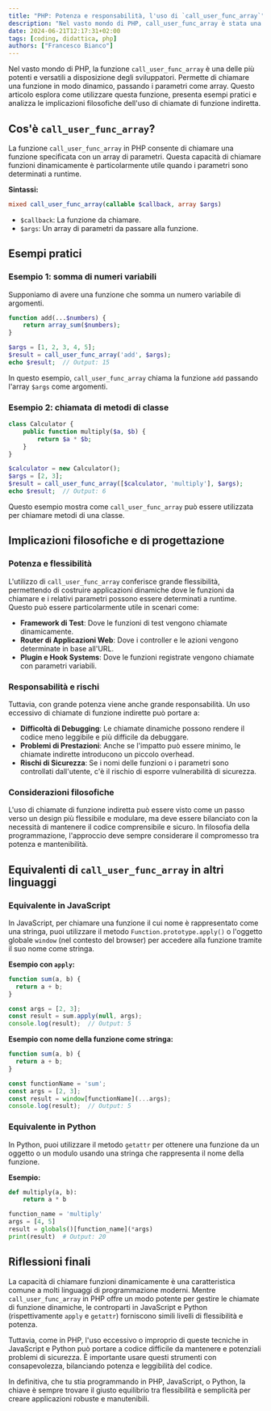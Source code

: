 ```yaml
---
title: "PHP: Potenza e responsabilità, l'uso di `call_user_func_array`"
description: "Nel vasto mondo di PHP, call_user_func_array è stata una delle funzioni più potenti e versatili a disposizione degli sviluppatori. Questa funzione permette di chiamare una funzione in modo dinamico, passando i parametri come array."
date: 2024-06-21T12:17:31+02:00
tags: [coding, didattica, php]
authors: ["Francesco Bianco"]
---
```


Nel vasto mondo di PHP, la funzione `call_user_func_array` è una delle più potenti e versatili a disposizione degli sviluppatori. Permette di chiamare una funzione in modo dinamico, passando i parametri come array. Questo articolo esplora come utilizzare questa funzione, presenta esempi pratici e analizza le implicazioni filosofiche dell'uso di chiamate di funzione indiretta.

## Cos'è `call_user_func_array`?

La funzione `call_user_func_array` in PHP consente di chiamare una funzione specificata con un array di parametri. Questa capacità di chiamare funzioni dinamicamente è particolarmente utile quando i parametri sono determinati a runtime.

**Sintassi:**
```php
mixed call_user_func_array(callable $callback, array $args)
```

- `$callback`: La funzione da chiamare.
- `$args`: Un array di parametri da passare alla funzione.

## Esempi pratici

### Esempio 1: somma di numeri variabili

Supponiamo di avere una funzione che somma un numero variabile di argomenti.

```php
function add(...$numbers) {
    return array_sum($numbers);
}

$args = [1, 2, 3, 4, 5];
$result = call_user_func_array('add', $args);
echo $result;  // Output: 15
```

In questo esempio, `call_user_func_array` chiama la funzione `add` passando l'array `$args` come argomenti.

### Esempio 2: chiamata di metodi di classe

```php
class Calculator {
    public function multiply($a, $b) {
        return $a * $b;
    }
}

$calculator = new Calculator();
$args = [2, 3];
$result = call_user_func_array([$calculator, 'multiply'], $args);
echo $result;  // Output: 6
```

Questo esempio mostra come `call_user_func_array` può essere utilizzata per chiamare metodi di una classe.

## Implicazioni filosofiche e di progettazione

### Potenza e flessibilità

L'utilizzo di `call_user_func_array` conferisce grande flessibilità, permettendo di costruire applicazioni dinamiche dove le funzioni da chiamare e i relativi parametri possono essere determinati a runtime. Questo può essere particolarmente utile in scenari come:

- **Framework di Test**: Dove le funzioni di test vengono chiamate dinamicamente.
- **Router di Applicazioni Web**: Dove i controller e le azioni vengono determinate in base all'URL.
- **Plugin e Hook Systems**: Dove le funzioni registrate vengono chiamate con parametri variabili.

### Responsabilità e rischi

Tuttavia, con grande potenza viene anche grande responsabilità. Un uso eccessivo di chiamate di funzione indirette può portare a:

- **Difficoltà di Debugging**: Le chiamate dinamiche possono rendere il codice meno leggibile e più difficile da debuggare.
- **Problemi di Prestazioni**: Anche se l'impatto può essere minimo, le chiamate indirette introducono un piccolo overhead.
- **Rischi di Sicurezza**: Se i nomi delle funzioni o i parametri sono controllati dall'utente, c'è il rischio di esporre vulnerabilità di sicurezza.

### Considerazioni filosofiche

L'uso di chiamate di funzione indiretta può essere visto come un passo verso un design più flessibile e modulare, ma deve essere bilanciato con la necessità di mantenere il codice comprensibile e sicuro. In filosofia della programmazione, l'approccio deve sempre considerare il compromesso tra potenza e mantenibilità.

## Equivalenti di `call_user_func_array` in altri linguaggi

### Equivalente in JavaScript

In JavaScript, per chiamare una funzione il cui nome è rappresentato come una stringa, puoi utilizzare il metodo `Function.prototype.apply()` o l'oggetto globale `window` (nel contesto del browser) per accedere alla funzione tramite il suo nome come stringa.

**Esempio con `apply`:**

```javascript
function sum(a, b) {
  return a + b;
}

const args = [2, 3];
const result = sum.apply(null, args);
console.log(result);  // Output: 5
```

**Esempio con nome della funzione come stringa:**

```javascript
function sum(a, b) {
  return a + b;
}

const functionName = 'sum';
const args = [2, 3];
const result = window[functionName](...args);
console.log(result);  // Output: 5
```

### Equivalente in Python

In Python, puoi utilizzare il metodo `getattr` per ottenere una funzione da un oggetto o un modulo usando una stringa che rappresenta il nome della funzione.

**Esempio:**

```python
def multiply(a, b):
    return a * b

function_name = 'multiply'
args = [4, 5]
result = globals()[function_name](*args)
print(result)  # Output: 20
```

## Riflessioni finali

La capacità di chiamare funzioni dinamicamente è una caratteristica comune a molti linguaggi di programmazione moderni. Mentre `call_user_func_array` in PHP offre un modo potente per gestire le chiamate di funzione dinamiche, le controparti in JavaScript e Python (rispettivamente `apply` e `getattr`) forniscono simili livelli di flessibilità e potenza.

Tuttavia, come in PHP, l'uso eccessivo o improprio di queste tecniche in JavaScript e Python può portare a codice difficile da mantenere e potenziali problemi di sicurezza. È importante usare questi strumenti con consapevolezza, bilanciando potenza e leggibilità del codice.

In definitiva, che tu stia programmando in PHP, JavaScript, o Python, la chiave è sempre trovare il giusto equilibrio tra flessibilità e semplicità per creare applicazioni robuste e manutenibili.
